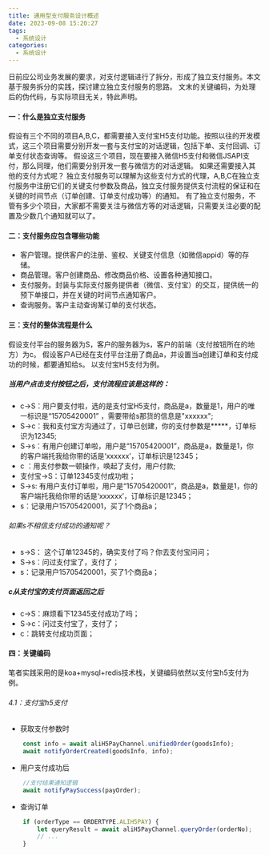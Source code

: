 ```yaml
---
title: 通用型支付服务设计概述
date: 2023-09-08 15:20:27
tags:
  - 系统设计
categories:
  - 系统设计
---
```


日前应公司业务发展的要求，对支付逻辑进行了拆分，形成了独立支付服务。本文基于服务拆分的实践，探讨建立独立支付服务的思路。
文末的关键编码，为处理后的伪代码，与实际项目无关，特此声明。

#### 一：什么是独立支付服务
假设有三个不同的项目A,B,C，都需要接入支付宝H5支付功能。按照以往的开发模式，这三个项目需要分别开发一套与支付宝的对话逻辑，包括下单、支付回调、订单支付状态查询等。
假设这三个项目，现在要接入微信H5支付和微信JSAPI支付，那么同理，他们需要分别开发一套与微信方的对话逻辑。
如果还需要接入其他的支付方式呢？
独立支付服务可以理解为这些支付方式的代理，A,B,C在独立支付服务中注册它们的关键支付参数及商品，独立支付服务提供支付流程的保证和在关键的时间节点（订单创建、订单支付成功等）的通知。
有了独立支付服务，不管有多少个项目，大家都不需要关注与微信方等的对话逻辑，只需要关注必要的配置及少数几个通知就可以了。

#### 二：支付服务应包含哪些功能

* 客户管理。提供客户的注册、鉴权、关键支付信息（如微信appid）等的存储。
* 商品管理。客户创建商品、修改商品价格、设置各种通知接口。
* 支付服务。封装与实际支付服务提供者（微信、支付宝）的交互，提供统一的预下单接口，并在关键的时间节点通知客户。
* 查询服务。客户主动查询某订单的支付状态。

#### 三：支付的整体流程是什么

假设支付平台的服务器为S，客户的服务器为s，客户的前端（支付按钮所在的地方）为c。
假设客户A已经在支付平台注册了商品a，并设置当a创建订单和支付成功的时候，都要通知给s。
以支付宝H5支付为例。
##### 当用户点击支付按钮之后，支付流程应该是这样的：

* c->S：用户要支付啦，选的是支付宝H5支付，商品是a，数量是1，用户的唯一标识是“15705420001” ，需要带给s那货的信息是"xxxxxx";
* S->c：我和支付宝方沟通过了，订单已创建，你的支付参数是*****，订单标识为12345;
* S->s：有用户创建订单啦，用户是“15705420001”，商品是a，数量是1，你的客户端托我给你带的话是‘xxxxxx’，订单标识是12345；
* c ：用支付参数一顿操作，唤起了支付，用户付款;
* 支付宝->S：订单12345支付成功啦；
* S->s:  有用户支付订单啦，用户是“15705420001”，商品是a，数量是1，你的客户端托我给你带的话是‘xxxxxx’，订单标识是12345；
* s：记录用户15705420001，买了1个商品a；

###### 如果s不相信支付成功的通知呢？

* s->S： 这个订单12345的，确实支付了吗？你去支付宝问问；
* S->s：问过支付宝了，支付了；
* s：记录用户15705420001，买了1个商品a；

##### c从支付宝的支付页面返回之后

* c->S：麻烦看下12345支付成功了吗；
* S->c：问过支付宝了，支付了；
* c：跳转支付成功页面；

#### 四：关键编码

笔者实践采用的是koa+mysql+redis技术栈，关键编码依然以支付宝h5支付为例。

###### 4.1：支付宝h5支付

* 获取支付参数时
```javascript
    const info = await aliH5PayChannel.unifiedOrder(goodsInfo);
	await notifyOrderCreated(goodsInfo, info);
```
* 用户支付成功后

```javascript
	//支付结果通知逻辑
	await notifyPaySuccess(payOrder);
```

* 查询订单

```javascript
	if (orderType == ORDERTYPE.ALIH5PAY) {
		let queryResult = await aliH5PayChannel.queryOrder(orderNo);
        // ...
	}
```